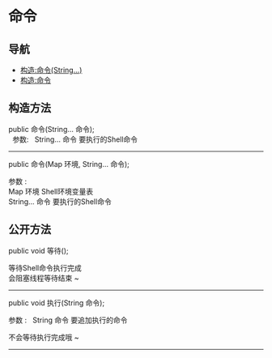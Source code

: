 # 命令 

## 导航

* [构造:命令(String...)](#构造方法)
* [构造:命令](#公开方法)

## 构造方法 

public 命令(String... 命令);  
 
参数:  
String... 命令 要执行的Shell命令  

---

public 命令(Map 环境, String... 命令);  

参数 :  
Map 环境 Shell环境变量表  
String... 命令 要执行的Shell命令  

## 公开方法

public void 等待();  

等待Shell命令执行完成  
会阻塞线程等待结束 ~  

---

public void 执行(String 命令);   

参数 :  
String 命令 要追加执行的命令   

不会等待执行完成哦 ~  

---
